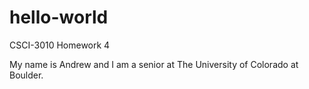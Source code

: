 # hello-world
CSCI-3010 Homework 4

My name is Andrew and I am a senior at The University of Colorado at Boulder.
